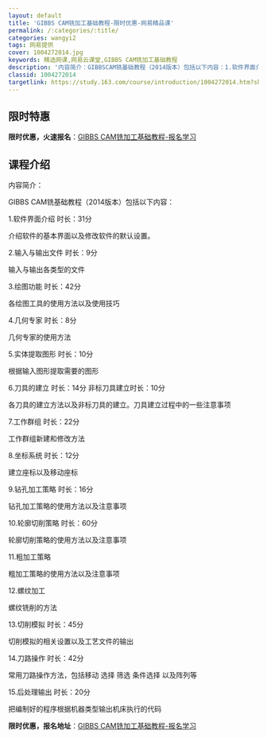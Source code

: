 ```yaml
---
layout: default
title: 'GIBBS CAM铣加工基础教程-限时优惠-网易精品课'
permalink: /:categories/:title/
categories: wangyi2
tags: 网易提供
cover: 1004272014.jpg
keywords: 精选网课,网易云课堂,GIBBS CAM铣加工基础教程
description: '内容简介：GIBBSCAM铣基础教程（2014版本）包括以下内容：1.软件界面介绍时长：31分介绍软件的基本界面以及修改'
classid: 1004272014
targetlink: https://study.163.com/course/introduction/1004272014.htm?share=1&shareId=1025206652&utm_campaign=share&utm_medium=iphoneShare&utm_source=&utm_u=1025206652
---
```


## 限时特惠

**限时优惠，火速报名**：[GIBBS CAM铣加工基础教程-报名学习](https://study.163.com/course/introduction/1004272014.htm?share=1&shareId=1025206652&utm_campaign=share&utm_medium=iphoneShare&utm_source=&utm_u=1025206652)

## 课程介绍

内容简介：

GIBBS CAM铣基础教程（2014版本）包括以下内容：

1.软件界面介绍    时长：31分

  介绍软件的基本界面以及修改软件的默认设置。

2.输入与输出文件    时长：9分

  输入与输出各类型的文件

3.绘图功能   时长：42分

  各绘图工具的使用方法以及使用技巧

4.几何专家  时长：8分

  几何专家的使用方法

5.实体提取图形   时长：10分

  根据输入图形提取需要的图形

6.刀具的建立    时长：14分 非标刀具建立时长：10分

  各刀具的建立方法以及非标刀具的建立。刀具建立过程中的一些注意事项 

7.工作群组   时长：22分

  工作群组新建和修改方法

8.坐标系统  时长：12分

  建立座标以及移动座标

9.钻孔加工策略 时长：16分

  钻孔加工策略的使用方法以及注意事项

10.轮廓切削策略 时长：60分 

   轮廓切削策略的使用方法以及注意事项

11.粗加工策略

   粗加工策略的使用方法以及注意事项

12.螺纹加工

   螺纹铣削的方法

13.切削模拟   时长：45分

   切削模拟的相关设置以及工艺文件的输出

14.刀路操作   时长：42分

   常用刀路操作方法，包括移动 选择 筛选 条件选择 以及阵列等 

15.后处理输出   时长：20分

   把编制好的程序根据机器类型输出机床执行的代码

**限时优惠，报名地址**：[GIBBS CAM铣加工基础教程-报名学习](https://study.163.com/course/introduction/1004272014.htm?share=1&shareId=1025206652&utm_campaign=share&utm_medium=iphoneShare&utm_source=&utm_u=1025206652)

